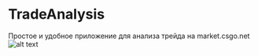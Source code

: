 # TradeAnalysis
Простое и удобное приложение для анализа трейда на market.csgo.net
![alt text](https://i.ibb.co/T204ryS/Trade-Analisys-v1-1.png)
